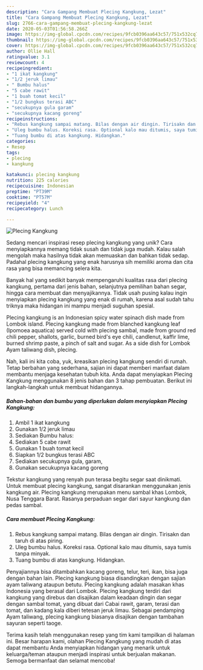 ```yaml
---
description: "Cara Gampang Membuat Plecing Kangkung, Lezat"
title: "Cara Gampang Membuat Plecing Kangkung, Lezat"
slug: 2766-cara-gampang-membuat-plecing-kangkung-lezat
date: 2020-05-03T01:56:58.266Z
image: https://img-global.cpcdn.com/recipes/9fcb0396aa643c57/751x532cq70/plecing-kangkung-foto-resep-utama.jpg
thumbnail: https://img-global.cpcdn.com/recipes/9fcb0396aa643c57/751x532cq70/plecing-kangkung-foto-resep-utama.jpg
cover: https://img-global.cpcdn.com/recipes/9fcb0396aa643c57/751x532cq70/plecing-kangkung-foto-resep-utama.jpg
author: Ollie Hall
ratingvalue: 3.1
reviewcount: 4
recipeingredient:
- "1 ikat kangkung"
- "1/2 jeruk limau"
- " Bumbu halus"
- "5 cabe rawit"
- "1 buah tomat kecil"
- "1/2 bungkus terasi ABC"
- "secukupnya gula garam"
- "secukupnya kacang goreng"
recipeinstructions:
- "Rebus kangkung sampai matang. Bilas dengan air dingin. Tirisakn dan taruh di atas piring."
- "Uleg bumbu halus. Koreksi rasa. Optional kalo mau ditumis, saya tumis tanpa minyak."
- "Tuang bumbu di atas kangkung. Hidangkan."
categories:
- Resep
tags:
- plecing
- kangkung

katakunci: plecing kangkung 
nutrition: 225 calories
recipecuisine: Indonesian
preptime: "PT39M"
cooktime: "PT57M"
recipeyield: "4"
recipecategory: Lunch

---
```



![Plecing Kangkung](https://img-global.cpcdn.com/recipes/9fcb0396aa643c57/751x532cq70/plecing-kangkung-foto-resep-utama.jpg)

Sedang mencari inspirasi resep plecing kangkung yang unik? Cara menyiapkannya memang tidak susah dan tidak juga mudah. Kalau salah mengolah maka hasilnya tidak akan memuaskan dan bahkan tidak sedap. Padahal plecing kangkung yang enak harusnya sih memiliki aroma dan cita rasa yang bisa memancing selera kita.

Banyak hal yang sedikit banyak mempengaruhi kualitas rasa dari plecing kangkung, pertama dari jenis bahan, selanjutnya pemilihan bahan segar, hingga cara membuat dan menyajikannya. Tidak usah pusing kalau ingin menyiapkan plecing kangkung yang enak di rumah, karena asal sudah tahu triknya maka hidangan ini mampu menjadi suguhan spesial.

Plecing kangkung is an Indonesian spicy water spinach dish made from Lombok island. Plecing kangkung made from blanched kangkung leaf (Ipomoea aquatica) served cold with plecing sambal, made from ground red chili pepper, shallots, garlic, burned bird&#39;s eye chili, candlenut, kaffir lime, burned shrimp paste, a pinch of salt and sugar. As a side dish for Lombok Ayam taliwang dish, plecing.


Nah, kali ini kita coba, yuk, kreasikan plecing kangkung sendiri di rumah. Tetap berbahan yang sederhana, sajian ini dapat memberi manfaat dalam membantu menjaga kesehatan tubuh kita. Anda dapat menyiapkan Plecing Kangkung menggunakan 8 jenis bahan dan 3 tahap pembuatan. Berikut ini langkah-langkah untuk membuat hidangannya.

<!--inarticleads1-->

##### Bahan-bahan dan bumbu yang diperlukan dalam menyiapkan Plecing Kangkung:

1. Ambil 1 ikat kangkung
1. Gunakan 1/2 jeruk limau
1. Sediakan  Bumbu halus:
1. Sediakan 5 cabe rawit
1. Gunakan 1 buah tomat kecil
1. Siapkan 1/2 bungkus terasi ABC
1. Sediakan secukupnya gula, garam,
1. Gunakan secukupnya kacang goreng


Tekstur kangkung yang renyah pun terasa begitu segar saat dinikmati. Untuk membuat plecing kangkung, sangat disarankan menggunakan jenis kangkung air. Plecing kangkung merupakan menu sambal khas Lombok, Nusa Tenggara Barat. Rasanya perpaduan segar dari sayur kangkung dan pedas sambal. 

<!--inarticleads2-->

##### Cara membuat Plecing Kangkung:

1. Rebus kangkung sampai matang. Bilas dengan air dingin. Tirisakn dan taruh di atas piring.
1. Uleg bumbu halus. Koreksi rasa. Optional kalo mau ditumis, saya tumis tanpa minyak.
1. Tuang bumbu di atas kangkung. Hidangkan.


Penyajiannya bisa ditambahkan kacang goreng, telur, teri, ikan, bisa juga dengan bahan lain. Plecing kangkung biasa disandingkan dengan sajian ayam taliwang ataupun betutu. Plecing kangkung adalah masakan khas Indonesia yang berasal dari Lombok. Plecing kangkung terdiri dari kangkung yang direbus dan disajikan dalam keadaan dingin dan segar dengan sambal tomat, yang dibuat dari Cabai rawit, garam, terasi dan tomat, dan kadang kala diberi tetesan jeruk limau. Sebagai pendamping Ayam taliwang, plecing kangkung biasanya disajikan dengan tambahan sayuran seperti taoge. 

Terima kasih telah menggunakan resep yang tim kami tampilkan di halaman ini. Besar harapan kami, olahan Plecing Kangkung yang mudah di atas dapat membantu Anda menyiapkan hidangan yang menarik untuk keluarga/teman ataupun menjadi inspirasi untuk berjualan makanan. Semoga bermanfaat dan selamat mencoba!
